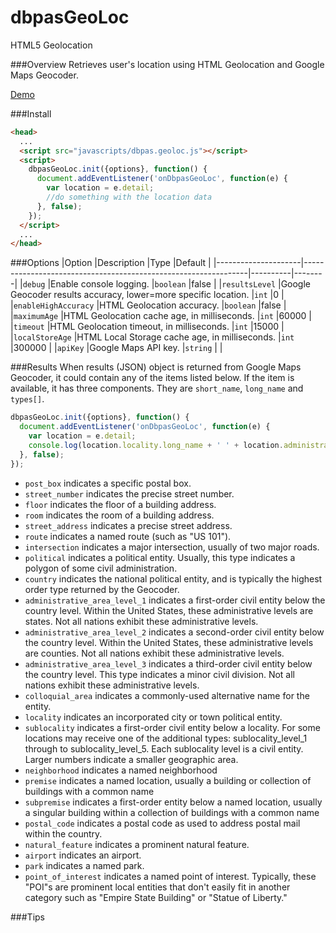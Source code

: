 dbpasGeoLoc
===========

HTML5 Geolocation

###Overview
Retrieves user's location using HTML Geolocation and Google Maps Geocoder.

[Demo](http://dbpas.github.io/dbpasGeoLoc/)

###Install
```html
<head>
  ...
  <script src="javascripts/dbpas.geoloc.js"></script>
  <script>
    dbpasGeoLoc.init({options}, function() {
      document.addEventListener('onDbpasGeoLoc', function(e) {
        var location = e.detail;
        //do something with the location data
      }, false);
    });
  </script>
  ...
</head>
```

###Options
|Option               |Description                                                     |Type      |Default |
|---------------------|----------------------------------------------------------------|----------|--------|
|`debug`              |Enable console logging.                                         |`boolean` |false   |
|`resultsLevel`       |Google Geocoder results accuracy, lower=more specific location. |`int`     |0       |
|`enableHighAccuracy` |HTML Geolocation accuracy.                                      |`boolean` |false   |
|`maximumAge`         |HTML Geolocation cache age, in milliseconds.                    |`int`     |60000   |
|`timeout`            |HTML Geolocation timeout, in milliseconds.                      |`int`     |15000   |
|`localStoreAge`      |HTML Local Storage cache age, in milliseconds.                  |`int    ` |300000  |
|`apiKey`             |Google Maps API key.                                            |`string`  |        |

###Results
When results (JSON) object is returned from Google Maps Geocoder, it could contain any of the items listed below. If the item is available, it has three components. They are `short_name`, `long_name` and `types[]`.
```javascript
dbpasGeoLoc.init({options}, function() {
  document.addEventListener('onDbpasGeoLoc', function(e) {
    var location = e.detail;
    console.log(location.locality.long_name + ' ' + location.administrative_area_level_1.short_name + ' ' + location.country.short_name);
  }, false);
});
```
- `post_box` indicates a specific postal box.
- `street_number` indicates the precise street number.
- `floor` indicates the floor of a building address.
- `room` indicates the room of a building address.
- `street_address` indicates a precise street address.
- `route` indicates a named route (such as "US 101").
- `intersection` indicates a major intersection, usually of two major roads.
- `political` indicates a political entity. Usually, this type indicates a polygon of some civil administration.
- `country` indicates the national political entity, and is typically the highest order type returned by the Geocoder.
- `administrative_area_level_1` indicates a first-order civil entity below the country level. Within the United States, these administrative levels are states. Not all nations exhibit these administrative levels.
- `administrative_area_level_2` indicates a second-order civil entity below the country level. Within the United States, these administrative levels are counties. Not all nations exhibit these administrative levels.
- `administrative_area_level_3` indicates a third-order civil entity below the country level. This type indicates a minor civil division. Not all nations exhibit these administrative levels.
- `colloquial_area` indicates a commonly-used alternative name for the entity.
- `locality` indicates an incorporated city or town political entity.
- `sublocality` indicates a first-order civil entity below a locality. For some locations may receive one of the additional types: sublocality_level_1 through to sublocality_level_5. Each sublocality level is a civil entity. Larger numbers indicate a smaller geographic area.
- `neighborhood` indicates a named neighborhood
- `premise` indicates a named location, usually a building or collection of buildings with a common name
- `subpremise` indicates a first-order entity below a named location, usually a singular building within a collection of buildings with a common name
- `postal_code` indicates a postal code as used to address postal mail within the country.
- `natural_feature` indicates a prominent natural feature.
- `airport` indicates an airport.
- `park` indicates a named park.
- `point_of_interest` indicates a named point of interest. Typically, these "POI"s are prominent local entities that don't easily fit in another category such as "Empire State Building" or "Statue of Liberty."

###Tips
